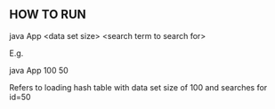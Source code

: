 ## HOW TO RUN

java App &lt;data set size&gt; &lt;search term to search for&gt;

E.g.

java App 100 50

Refers to loading hash table with data set size of 100 and searches for id=50

